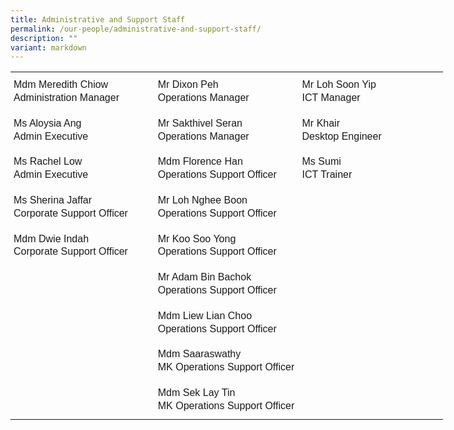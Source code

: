 ```yaml
---
title: Administrative and Support Staff
permalink: /our-people/administrative-and-support-staff/
description: ""
variant: markdown
---
```

<table style="width: 780px">
   <colgroup><col style="width:33%"><col style="width:33%"><col style="width:33%"></colgroup>
      <tbody><tr>
         <th style="padding:10px 5px; vertical-align:middle; line-height:1.3; font-size:16px; font-family:Arial; text-align:justify; font-weight:normal">Mdm Meredith Chiow<br>Administration Manager</th>
         <th style="padding:10px 5px; vertical-align:middle; line-height:1.3; font-size:16px; font-family:Arial; text-align:justify; font-weight:normal">Mr Dixon Peh<br>Operations Manager</th>
         <th style="padding:10px 5px; vertical-align:middle; line-height:1.3; font-size:16px; font-family:Arial; text-align:justify; font-weight:normal">Mr Loh Soon Yip<br>ICT Manager</th>
      </tr>
      <tr>
         <td style="padding:10px 5px; vertical-align:middle; line-height:1.3; font-size:16px; font-family:Arial; text-align:justify;">Ms Aloysia Ang<br>Admin Executive</td>
         <td style="padding:10px 5px; vertical-align:middle; line-height:1.3; font-size:16px; font-family:Arial; text-align:justify;">Mr Sakthivel Seran <br>Operations Manager</td>
         <td style="padding:10px 5px; vertical-align:middle; line-height:1.3; font-size:16px; font-family:Arial; text-align:justify;">Mr Khair<br>Desktop Engineer</td>
      </tr>
      <tr>
         <td style="padding:10px 5px; vertical-align:middle; line-height:1.3; font-size:16px; font-family:Arial; text-align:justify;">Ms Rachel Low<br>Admin Executive</td>
	<td style="padding:10px 5px; vertical-align:middle; line-height:1.3; font-size:16px; font-family:Arial; text-align:justify;">Mdm Florence Han <br>Operations Support Officer</td>
        <td style="padding:10px 5px; vertical-align:middle; line-height:1.3; font-size:16px; font-family:Arial; text-align:justify;">Ms Sumi<br>ICT Trainer</td>
      </tr>
      <tr>
         <td style="padding:10px 5px; vertical-align:middle; line-height:1.3; font-size:16px; font-family:Arial; text-align:justify;">Ms Sherina Jaffar<br>Corporate Support Officer</td>
	<td style="padding:10px 5px; vertical-align:middle; line-height:1.3; font-size:16px; font-family:Arial; text-align:justify;">Mr Loh Nghee Boon<br>Operations Support Officer</td>
         <td></td>
      </tr>
      <tr>
         <td style="padding:10px 5px; vertical-align:middle; line-height:1.3; font-size:16px; font-family:Arial; text-align:justify;">Mdm Dwie Indah<br>Corporate Support Officer<br></td>
	<td style="padding:10px 5px; vertical-align:middle; line-height:1.3; font-size:16px; font-family:Arial; text-align:justify;">Mr Koo Soo Yong<br>Operations Support Officer</td>
	<td></td>
      </tr>
      <tr>
         <td></td>
	<td style="padding:10px 5px; vertical-align:middle; line-height:1.3; font-size:16px; font-family:Arial; text-align:justify;">Mr Adam Bin Bachok<br>Operations Support Officer</td>
	<td></td>
      </tr>
      <tr>
         <td></td>
          <td style="padding:10px 5px; vertical-align:middle; line-height:1.3; font-size:16px; font-family:Arial; text-align:justify;">Mdm Liew Lian Choo <br>Operations Support Officer</td>
         <td></td>
      </tr>
      <tr>
         <td></td>
         <td style="padding:10px 5px; vertical-align:middle; line-height:1.3; font-size:16px; font-family:Arial; text-align:justify;">Mdm Saaraswathy<br>MK Operations Support Officer</td>
         <td></td>
      </tr>
	<tr>
         <td></td>
	<td style="padding:10px 5px; vertical-align:middle; line-height:1.3; font-size:16px; font-family:Arial; text-align:justify;">Mdm Sek Lay Tin<br>MK Operations Support Officer</td>
         <td></td>
      </tr>
</tbody></table>